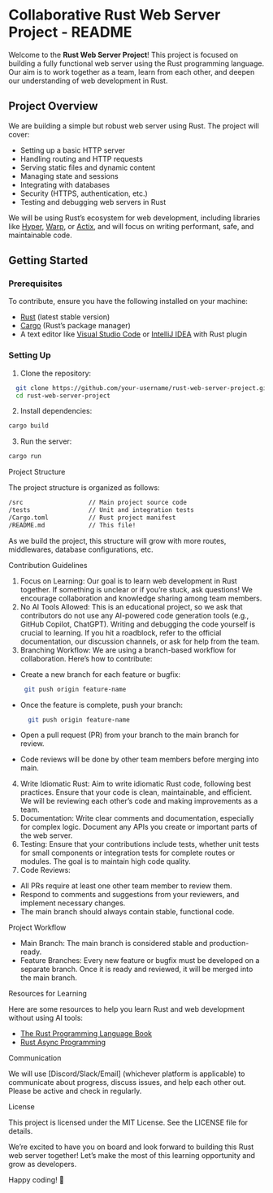 # Collaborative Rust Web Server Project - README

Welcome to the **Rust Web Server Project**! This project is focused on building a fully functional web server using the Rust programming language. Our aim is to work together as a team, learn from each other, and deepen our understanding of web development in Rust.

## Project Overview

We are building a simple but robust web server using Rust. The project will cover:

- Setting up a basic HTTP server
- Handling routing and HTTP requests
- Serving static files and dynamic content
- Managing state and sessions
- Integrating with databases
- Security (HTTPS, authentication, etc.)
- Testing and debugging web servers in Rust

We will be using Rust’s ecosystem for web development, including libraries like [Hyper](https://hyper.rs/), [Warp](https://docs.rs/warp/latest/warp/), or [Actix](https://actix.rs/), and will focus on writing performant, safe, and maintainable code.

## Getting Started

### Prerequisites

To contribute, ensure you have the following installed on your machine:

- [Rust](https://www.rust-lang.org/tools/install) (latest stable version)
- [Cargo](https://doc.rust-lang.org/cargo/) (Rust’s package manager)
- A text editor like [Visual Studio Code](https://code.visualstudio.com/) or [IntelliJ IDEA](https://www.jetbrains.com/idea/) with Rust plugin

### Setting Up

1. Clone the repository:

  ```sh
    git clone https://github.com/your-username/rust-web-server-project.git
    cd rust-web-server-project
  ```

2. Install dependencies:

  ```sh
  cargo build
  ```

3. Run the server:

  ```sh
  cargo run
  ```


Project Structure

The project structure is organized as follows:
  ```sh
  /src                  // Main project source code
  /tests                // Unit and integration tests
  /Cargo.toml           // Rust project manifest
  /README.md            // This file!
  ```

As we build the project, this structure will grow with more routes, middlewares, database configurations, etc.

Contribution Guidelines

1. Focus on Learning: Our goal is to learn web development in Rust together. If something is unclear or if you’re stuck, ask questions! We encourage collaboration and knowledge sharing among team members.
2. No AI Tools Allowed: This is an educational project, so we ask that contributors do not use any AI-powered code generation tools (e.g., GitHub Copilot, ChatGPT). Writing and debugging the code yourself is crucial to learning. If you hit a roadblock, refer to the official documentation, our discussion channels, or ask for help from the team.
3. Branching Workflow: We are using a branch-based workflow for collaboration. Here’s how to contribute:
  - Create a new branch for each feature or bugfix:
     ```sh
      git push origin feature-name
     ```
  - Once the feature is complete, push your branch:
    ```sh
      git push origin feature-name
    ```

  - Open a pull request (PR) from your branch to the main branch for review.
  - Code reviews will be done by other team members before merging into main.

4. Write Idiomatic Rust: Aim to write idiomatic Rust code, following best practices. Ensure that your code is clean, maintainable, and efficient. We will be reviewing each other’s code and making improvements as a team.
5. Documentation: Write clear comments and documentation, especially for complex logic. Document any APIs you create or important parts of the web server.
6. Testing: Ensure that your contributions include tests, whether unit tests for small components or integration tests for complete routes or modules. The goal is to maintain high code quality.
7. Code Reviews:
  - All PRs require at least one other team member to review them.
  - Respond to comments and suggestions from your reviewers, and implement necessary changes.
  - The main branch should always contain stable, functional code.

Project Workflow

  - Main Branch: The main branch is considered stable and production-ready.
  - Feature Branches: Every new feature or bugfix must be developed on a separate branch. Once it is ready and reviewed, it will be merged into the main branch.

Resources for Learning

Here are some resources to help you learn Rust and web development without using AI tools:

  - [The Rust Programming Language Book](https://doc.rust-lang.org/book/)
  - [Rust Async Programming](https://book.async.rs/)

Communication

We will use [Discord/Slack/Email] (whichever platform is applicable) to communicate about progress, discuss issues, and help each other out. Please be active and check in regularly.

License

This project is licensed under the MIT License. See the LICENSE file for details.

We’re excited to have you on board and look forward to building this Rust web server together! Let’s make the most of this learning opportunity and grow as developers.

Happy coding! 🚀

